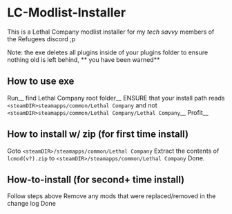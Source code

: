 # LC-Modlist-Installer
This is a Lethal Company modlist installer for my *tech savvy* members of the Refugees discord ;p

Note: the exe deletes all plugins inside of your plugins folder to ensure nothing old is left behind, ** you have been warned**

## How to use exe
Run__
find Lethal Company root folder__
ENSURE that your install path reads `<steamDIR>steamapps/common/Lethal Company` and not `<steamDIR>steamapps/common/Lethal Company/Lethal Company`__
Profit__

## How to install w/ zip (for first time install)
Goto `<steamDIR>/steamapps/common/Lethal Company`
Extract the contents of `lcmod(v?).zip` to `<steamDIR>/steamapps/common/Lethal Company`
Done. 

## How-to-install (for second+ time install)
Follow steps above
Remove any mods that were replaced/removed in the change log
Done
